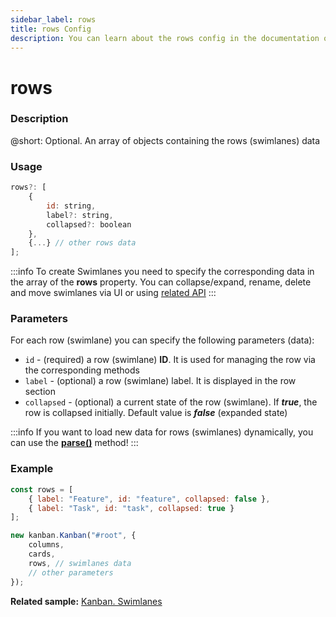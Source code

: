 ```yaml
---
sidebar_label: rows
title: rows Config
description: You can learn about the rows config in the documentation of the DHTMLX JavaScript Kanban library. Browse developer guides and API reference, try out code examples and live demos, and download a free 30-day evaluation version of DHTMLX Kanban.
---
```


# rows

### Description

@short: Optional. An array of objects containing the rows (swimlanes) data

### Usage

~~~jsx {}
rows?: [
	{
		id: string,
		label?: string,
		collapsed?: boolean
	},
	{...} // other rows data
];
~~~

:::info
To create Swimlanes you need to specify the corresponding data in the array of the **rows** property. You can collapse/expand, rename, delete and move swimlanes via UI or using [related API](../../../../kanban/howtos/#how-to-work-with-rows-swimlanes)
:::

### Parameters

For each row (swimlane) you can specify the following parameters (data):

- `id` - (required) a row (swimlane) **ID**. It is used for managing the row via the corresponding methods
- `label` - (optional) a row (swimlane) label. It is displayed in the row section
- `collapsed` - (optional) a current state of the row (swimlane). If ***true***, the row is collapsed initially. Default value is ***false*** (expanded state)

:::info
If you want to load new data for rows (swimlanes) dynamically, you can use the [**parse()**](../../methods/js_kanban_parse_method) method!
:::

### Example

~~~jsx {1-4,9}
const rows = [
	{ label: "Feature", id: "feature", collapsed: false },
	{ label: "Task", id: "task", collapsed: true }
];

new kanban.Kanban("#root", {
	columns,
	cards,
	rows, // swimlanes data
	// other parameters
});
~~~

**Related sample:** [Kanban. Swimlanes](https://snippet.dhtmlx.com/5hcx01h4?mode=wide)